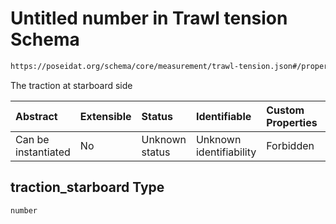 # Untitled number in Trawl tension Schema

```txt
https://poseidat.org/schema/core/measurement/trawl-tension.json#/properties/traction_starboard
```

The traction at starboard side

| Abstract            | Extensible | Status         | Identifiable            | Custom Properties | Additional Properties | Access Restrictions | Defined In                                                                                |
| :------------------ | :--------- | :------------- | :---------------------- | :---------------- | :-------------------- | :------------------ | :---------------------------------------------------------------------------------------- |
| Can be instantiated | No         | Unknown status | Unknown identifiability | Forbidden         | Allowed               | none                | [trawl-tension.json*](schemas/core/measurement/trawl-tension.json "open original schema") |

## traction_starboard Type

`number`
